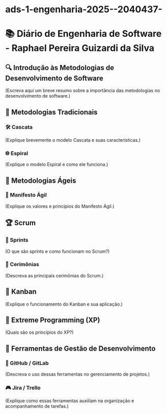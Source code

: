 # ads-1-engenharia-2025--2040437-

# 📚 Diário de Engenharia de Software - Raphael Pereira Guizardi da Silva

## 🔍 Introdução às Metodologias de Desenvolvimento de Software  
(Escreva aqui um breve resumo sobre a importância das metodologias no desenvolvimento de software.)

## 📖 Metodologias Tradicionais  
### 🛠️ Cascata  
(Explique brevemente o modelo Cascata e suas características.)

### 🌐 Espiral  
(Explique o modelo Espiral e como ele funciona.)

## 💪 Metodologias Ágeis  
### 📖 Manifesto Ágil  
(Explique os valores e princípios do Manifesto Ágil.)

## 🏆 Scrum  
### 📅 Sprints  
(O que são sprints e como funcionam no Scrum?)

### 💬 Cerimônias  
(Descreva as principais cerimônias do Scrum.)

## 🎯 Kanban  
(Explique o funcionamento do Kanban e sua aplicação.)

## 🚀 Extreme Programming (XP)  
(Quais são os princípios do XP?)

## 🔧 Ferramentas de Gestão de Desenvolvimento  
### 💪 GitHub / GitLab  
(Descreva o uso dessas ferramentas no gerenciamento de projetos.)

### 🎮 Jira / Trello  
(Explique como essas ferramentas auxiliam na organização e acompanhamento de tarefas.)
